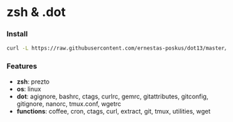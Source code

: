 zsh & .dot
=====================

### Install

```bash
curl -L https://raw.githubusercontent.com/ernestas-poskus/dot13/master/install | bash
```

### Features

- **zsh**: prezto
- **os**: linux
- **dot**: agignore, bashrc, ctags, curlrc, gemrc, gitattributes, gitconfig, gitignore, nanorc, tmux.conf, wgetrc
- **functions**: coffee, cron, ctags, curl, extract, git, tmux, utilities, wget

